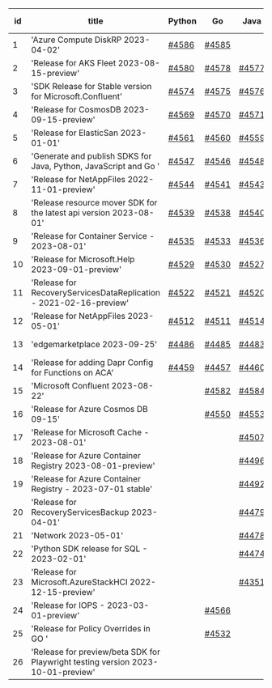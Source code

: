 | id | title | Python | Go | Java | Js | created date | target date | status |
| ------ | ------ | ------ | ------ | ------ | ------ | ------ | ------ | :-----: |
| 1 | 'Azure Compute DiskRP 2023-04-02'  | [#4586](https://github.com/Azure/sdk-release-request/issues/4586)  | [#4585](https://github.com/Azure/sdk-release-request/issues/4585)  |  |  | 09-27 | 10-27 |  |
| 2 | 'Release for AKS Fleet 2023-08-15-preview'  | [#4580](https://github.com/Azure/sdk-release-request/issues/4580)  | [#4578](https://github.com/Azure/sdk-release-request/issues/4578)  | [#4577](https://github.com/Azure/sdk-release-request/issues/4577)  | [#4579](https://github.com/Azure/sdk-release-request/issues/4579)  | 09-26 | 10-27 |  |
| 3 | 'SDK Release for Stable version for Microsoft.Confluent'  | [#4574](https://github.com/Azure/sdk-release-request/issues/4574)  | [#4575](https://github.com/Azure/sdk-release-request/issues/4575)  | [#4576](https://github.com/Azure/sdk-release-request/issues/4576)  | [#4573](https://github.com/Azure/sdk-release-request/issues/4573)  | 09-26 | 10-27 | Hold on by Python/ |
| 4 | 'Release for CosmosDB 2023-09-15-preview'  | [#4569](https://github.com/Azure/sdk-release-request/issues/4569)  | [#4570](https://github.com/Azure/sdk-release-request/issues/4570)  | [#4571](https://github.com/Azure/sdk-release-request/issues/4571)  | [#4572](https://github.com/Azure/sdk-release-request/issues/4572)  | 09-26 | 10-27 |  |
| 5 | 'Release for ElasticSan 2023-01-01'  | [#4561](https://github.com/Azure/sdk-release-request/issues/4561)  | [#4560](https://github.com/Azure/sdk-release-request/issues/4560)  | [#4559](https://github.com/Azure/sdk-release-request/issues/4559)  | [#4558](https://github.com/Azure/sdk-release-request/issues/4558)  | 09-25 | 10-27 |  |
| 6 | 'Generate and publish SDKS for  Java, Python, JavaScript and Go '  | [#4547](https://github.com/Azure/sdk-release-request/issues/4547)  | [#4546](https://github.com/Azure/sdk-release-request/issues/4546)  | [#4548](https://github.com/Azure/sdk-release-request/issues/4548)  | [#4549](https://github.com/Azure/sdk-release-request/issues/4549)  | 09-22 | 10-27 |  |
| 7 | 'Release for NetAppFiles 2022-11-01-preview'  | [#4544](https://github.com/Azure/sdk-release-request/issues/4544)  | [#4541](https://github.com/Azure/sdk-release-request/issues/4541)  | [#4543](https://github.com/Azure/sdk-release-request/issues/4543)  | [#4542](https://github.com/Azure/sdk-release-request/issues/4542)  | 09-21 | 10-27 | Hold on by JS/ |
| 8 | 'Release resource mover SDK for the latest api version 2023-08-01'  | [#4539](https://github.com/Azure/sdk-release-request/issues/4539)  | [#4538](https://github.com/Azure/sdk-release-request/issues/4538)  | [#4540](https://github.com/Azure/sdk-release-request/issues/4540)  | [#4537](https://github.com/Azure/sdk-release-request/issues/4537)  | 09-21 | 10-27 |  |
| 9 | 'Release for Container Service - 2023-08-01'  | [#4535](https://github.com/Azure/sdk-release-request/issues/4535)  | [#4533](https://github.com/Azure/sdk-release-request/issues/4533)  | [#4536](https://github.com/Azure/sdk-release-request/issues/4536)  | [#4534](https://github.com/Azure/sdk-release-request/issues/4534)  | 09-21 | 10-27 |  |
| 10 | 'Release for Microsoft.Help 2023-09-01-preview'  | [#4529](https://github.com/Azure/sdk-release-request/issues/4529)  | [#4530](https://github.com/Azure/sdk-release-request/issues/4530)  | [#4527](https://github.com/Azure/sdk-release-request/issues/4527)  | [#4528](https://github.com/Azure/sdk-release-request/issues/4528)  | 09-20 | 10-27 |  |
| 11 | 'Release for RecoveryServicesDataReplication - 2021-02-16-preview'  | [#4522](https://github.com/Azure/sdk-release-request/issues/4522)  | [#4521](https://github.com/Azure/sdk-release-request/issues/4521)  | [#4520](https://github.com/Azure/sdk-release-request/issues/4520)  | [#4519](https://github.com/Azure/sdk-release-request/issues/4519)  | 09-13 | 10-27 |  |
| 12 | 'Release for NetAppFiles 2023-05-01'  | [#4512](https://github.com/Azure/sdk-release-request/issues/4512)  | [#4511](https://github.com/Azure/sdk-release-request/issues/4511)  | [#4514](https://github.com/Azure/sdk-release-request/issues/4514)  | [#4513](https://github.com/Azure/sdk-release-request/issues/4513)  | 09-08 | 10-27 | Hold on by JS/ |
| 13 | 'edgemarketplace 2023-09-25'  | [#4486](https://github.com/Azure/sdk-release-request/issues/4486)  | [#4485](https://github.com/Azure/sdk-release-request/issues/4485)  | [#4483](https://github.com/Azure/sdk-release-request/issues/4483)  | [#4484](https://github.com/Azure/sdk-release-request/issues/4484)  | 08-31 | 09-22 | Hold on by JS/Java/Go/Python/ |
| 14 | 'Release for adding Dapr Config for Functions on ACA'  | [#4459](https://github.com/Azure/sdk-release-request/issues/4459)  | [#4457](https://github.com/Azure/sdk-release-request/issues/4457)  | [#4460](https://github.com/Azure/sdk-release-request/issues/4460)  | [#4458](https://github.com/Azure/sdk-release-request/issues/4458)  | 08-23 | 09-22 | Hold on by JS/Java/Go/Python/ |
| 15 | 'Microsoft Confluent 2023-08-22'  |  | [#4582](https://github.com/Azure/sdk-release-request/issues/4582)  | [#4584](https://github.com/Azure/sdk-release-request/issues/4584)  | [#4583](https://github.com/Azure/sdk-release-request/issues/4583)  | 09-27 | 10-27 |  |
| 16 | 'Release for Azure Cosmos DB 09-15'  |  | [#4550](https://github.com/Azure/sdk-release-request/issues/4550)  | [#4553](https://github.com/Azure/sdk-release-request/issues/4553)  | [#4552](https://github.com/Azure/sdk-release-request/issues/4552)  | 09-22 | 10-27 |  |
| 17 | 'Release for Microsoft Cache - 2023-08-01'  |  |  | [#4507](https://github.com/Azure/sdk-release-request/issues/4507)  |  | 09-07 |  |  |
| 18 | 'Release for Azure Container Registry 2023-08-01-preview'  |  |  | [#4496](https://github.com/Azure/sdk-release-request/issues/4496)  |  | 09-05 | 09-22 |  |
| 19 | 'Release for Azure Container Registry - 2023-07-01 stable'  |  |  | [#4492](https://github.com/Azure/sdk-release-request/issues/4492)  |  | 09-05 |  |  |
| 20 | 'Release for RecoveryServicesBackup 2023-04-01'  |  |  | [#4479](https://github.com/Azure/sdk-release-request/issues/4479)  |  | 08-30 | 09-05 |  |
| 21 | 'Network 2023-05-01'  |  |  | [#4478](https://github.com/Azure/sdk-release-request/issues/4478)  |  | 08-29 |  |  |
| 22 | 'Python SDK release for SQL - 2023-02-01'  |  |  | [#4474](https://github.com/Azure/sdk-release-request/issues/4474)  |  | 08-29 |  |  |
| 23 | 'Release for Microsoft.AzureStackHCI 2022-12-15-preview'  |  |  | [#4351](https://github.com/Azure/sdk-release-request/issues/4351)  | [#4352](https://github.com/Azure/sdk-release-request/issues/4352)  | 07-20 | 09-22 | Hold on by JS/Java/ |
| 24 | 'Release for IOPS  - 2023-03-01-preview'  |  | [#4566](https://github.com/Azure/sdk-release-request/issues/4566)  |  | [#4568](https://github.com/Azure/sdk-release-request/issues/4568)  | 09-25 | 10-27 |  |
| 25 | 'Release for Policy Overrides in GO '  |  | [#4532](https://github.com/Azure/sdk-release-request/issues/4532)  |  |  | 09-20 | 10-27 |  |
| 26 | 'Release for preview/beta SDK for Playwright testing version 2023-10-01-preview'  |  |  |  | [#4518](https://github.com/Azure/sdk-release-request/issues/4518)  | 09-13 | 10-27 |  |

